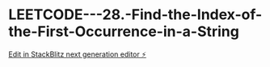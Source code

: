 # LEETCODE---28.-Find-the-Index-of-the-First-Occurrence-in-a-String

[Edit in StackBlitz next generation editor ⚡️](https://stackblitz.com/~/github.com/sspinit88/LEETCODE---28.-Find-the-Index-of-the-First-Occurrence-in-a-String)